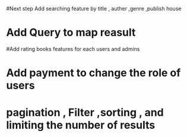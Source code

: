 #Next step
Add searching feature by title , auther ,genre ,publish house

# Add Query to map reasult

#Add rating books features for each users and admins

# Add payment to change the role of users

# pagination , Filter ,sorting , and limiting the number of results
